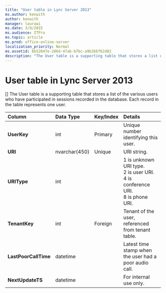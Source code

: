 ```yaml
---
title: "User table in Lync Server 2013"
ms.author: kenwith
author: kenwith
manager: laurawi
ms.date: 3/9/2015
ms.audience: ITPro
ms.topic: article
ms.prod: office-online-server
localization_priority: Normal
ms.assetid: 6b52047e-286d-47ab-b7bc-a9b266f62d82
description: "The User table is a supporting table that stores a list of the various users who have participated in sessions recorded in the database. Each record in the table represents one user."
---
```


# User table in Lync Server 2013
[]
The User table is a supporting table that stores a list of the various users who have participated in sessions recorded in the database. Each record in the table represents one user.
  
|****Column****|****Data Type****|****Key/Index****|****Details****|
|:-----|:-----|:-----|:-----|
|**UserKey** <br/> |int  <br/> |Primary  <br/> |Unique number identifying this user.  <br/> |
|**URI** <br/> |nvarchar(450)  <br/> |Unique  <br/> |URI string.  <br/> |
|**URIType** <br/> |int  <br/> ||1 is unknown URI type.  <br/> 2 is user URI.  <br/> 4 is conference URI.  <br/> 8 is phone URI.  <br/> |
|**TenantKey** <br/> |int  <br/> |Foreign  <br/> |Tenant of the user, referenced from tenant table.  <br/> |
|**LastPoorCallTime** <br/> |datetime  <br/> ||Latest time stamp when the user had a poor audio call.  <br/> |
|**NextUpdateTS** <br/> |datetime  <br/> ||For internal use only.  <br/> |
   

